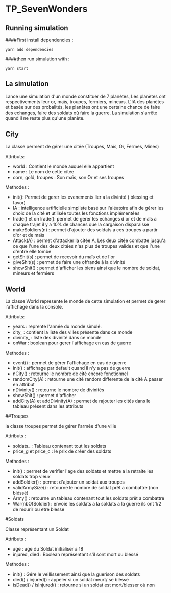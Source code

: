 # TP_SevenWonders

## Running simulation

####First install dependencies ;

```
yarn add dependencies
```

####then run simulation with :

```
yarn start
```

## La simulation

Lance une simulation d'un monde constituer de 7 planétes, Les planètes ont respectivements leur or, maïs, troupes, fermiers, mineurs.
L'IA des planètes et basée sur des probalités, les planètes ont une certaine chance de faire des echanges, faire des soldats où faire la guerre. La simulation s'arrête quand il ne reste plus qu'une planète.

## City

La classe perment de gérer une citée (Troupes, Maïs, Or, Fermes, Mines)

Attributs:

- world : Contient le monde auquel elle appartient
- name : Le nom de cette citée
- corn, gold, troupes : Son maïs, son Or et ses troupes

Methodes :

- init(): Permet de gerer les evenements lier a la divinité ( blessing et favor)
- IA : intelligence artificielle simpliste basé sur l'aléatoire afin de gérer les choix de la cité et utilisée toutes les fonctions implémentées
- trade() et onTrade(): permet de gerer les echanges d'or et de maïs a chaque trajet il y a 10% de chances que la cargaison disparaisse
- makeSoldiers(n) : permet d'ajouter des soldats a ces troupes a partir d'or et de maïs
- Attack(A) : permet d'attacker la citée A, Les deux citée combatte jusqu'a ce que l'une des deux citées n'as plus de troupes valides et que l'une d'entre elle tombe
- getShit(s) : permet de recevoir du maïs et de l'or
- giveShit(s) : permet de faire une offrande à la divinité
- showShit() : permet d'afficher les biens ainsi que le nombre de soldat, mineurs et fermiers

## World

La classe World represente le monde de cette simulation et permet de gerer l'affichage dans la console.

Attributs:

- years : reprente l'année du monde simulé.
- city\_ : contient la liste des villes présente dans ce monde
- divinity\_ : liste des divinité dans ce monde
- onWar : boolean pour gerer l'affichage en cas de guerre

Methodes :

- event() : permet de gérer l'affichage en cas de guerre
- init() : affichage par default quand il n'y a pas de guerre
- nCity() : retourne le nombre de cité encore fonctionnel
- randomCity(A) : retourne une cité random differente de la cité A passer en attribut
- nDivinity() : retourne le nombre de divinités
- showShit() : permet d'afficher
- addCity(A) et addDivinity(A) : permet de rajouter les cités dans le tableau prèsent dans les attributs

##Troupes

la classe troupes permet de gérer l'armée d'une ville

Attributs :

- soldats\_ : Tableau contenant tout les soldats
- price_g et price_c : le prix de créer des soldats

Methodes :

- init() : permet de verifier l'age des soldats et mettre a la retraite les soldats trop vieux
- addSoldier() : permet d'ajouter un soldat aux troupes
- validArmySize() : retourne le nombre de soldat prêt a combattre (non bléssé)
- Army() : retourne un tableau contenant tout les soldats prêt a combattre
- War(nbOfSoldier) : envoie les soldats a la soldats a la guerre ils ont 1/2 de mourir ou etre blesse

#Soldats

Classe représentant un Soldat

Attributs :

- age : age du Soldat initialiser a 18
- injured, died : Boolean représentant s'il sont mort ou bléssé

Methodes :

- init() : Gére le veillissement ainsi que la guerison des soldats
- died() / injured() : appeler si un soldat meurt/ se blèsse
- isDead() / isInjured() : retourne si un soldat est mort/blesser où non
